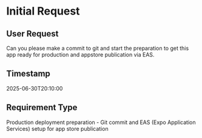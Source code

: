 # Initial Request

## User Request
Can you please make a commit to git and start the preparation to get this app ready for production and appstore publication via EAS.

## Timestamp
2025-06-30T20:10:00

## Requirement Type
Production deployment preparation - Git commit and EAS (Expo Application Services) setup for app store publication